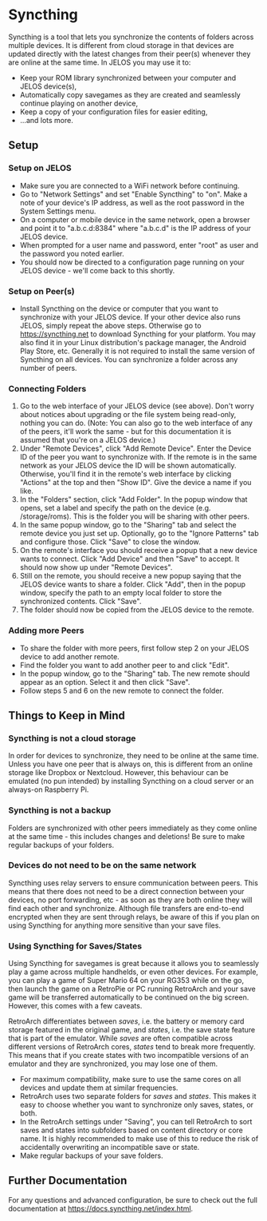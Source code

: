 # Syncthing
Syncthing is a tool that lets you synchronize the contents of folders across multiple devices. It is different from cloud storage in that devices are updated directly with the latest changes from their peer(s) whenever they are online at the same time.
In JELOS you may use it to:
* Keep your ROM library synchronized between your computer and JELOS device(s),
* Automatically copy savegames as they are created and seamlessly continue playing on another device,
* Keep a copy of your configuration files for easier editing,
* ...and lots more.

## Setup

### Setup on JELOS
* Make sure you are connected to a WiFi network before continuing.
* Go to "Network Settings" and set "Enable Syncthing" to "on". Make a note of your device's IP address, as well as the root password in the System Settings menu.
* On a computer or mobile device in the same network, open a browser and point it to "a.b.c.d:8384" where "a.b.c.d" is the IP address of your JELOS device.
* When prompted for a user name and password, enter "root" as user and the password you noted earlier.
* You should now be directed to a configuration page running on your JELOS device - we'll come back to this shortly.

### Setup on Peer(s)
* Install Syncthing on the device or computer that you want to synchronize with your JELOS device. If your other device also runs JELOS, simply repeat the above steps. Otherwise go to https://syncthing.net to download Syncthing for your platform. You may also find it in your Linux distribution's package manager, the Android Play Store, etc. Generally it is not required to install the same version of Syncthing on all devices. You can synchronize a folder across any number of peers.

### Connecting Folders
1. Go to the web interface of your JELOS device (see above). Don't worry about notices about upgrading or the file system being read-only, nothing you can do.
(Note: You can also go to the web interface of any of the peers, it'll work the same - but for this documentation it is assumed that you're on a JELOS device.)
2. Under "Remote Devices", click "Add Remote Device". Enter the Device ID of the peer you want to synchronize with. If the remote is in the same network as your JELOS device the ID will be shown automatically. Otherwise, you'll find it in the remote's web interface by clicking "Actions" at the top and then "Show ID". Give the device a name if you like.
3. In the "Folders" section, click "Add Folder". In the popup window that opens, set a label and specify the path on the device (e.g. /storage/roms). This is the folder you will be sharing with other peers.
4. In the same popup window, go to the "Sharing" tab and select the remote device you just set up. Optionally, go to the "Ignore Patterns" tab and configure those. Click "Save" to close the window.
5. On the remote's interface you should receive a popup that a new device wants to connect. Click "Add Device" and then "Save" to accept. It should now show up under "Remote Devices".
6. Still on the remote, you should receive a new popup saying that the JELOS device wants to share a folder. Click "Add", then in the popup window, specify the path to an empty local folder to store the synchronized contents. Click "Save".
7. The folder should now be copied from the JELOS device to the remote.

### Adding more Peers
* To share the folder with more peers, first follow step 2 on your JELOS device to add another remote.
* Find the folder you want to add another peer to and click "Edit".
* In the popup window, go to the "Sharing" tab. The new remote should appear as an option. Select it and then click "Save".
* Follow steps 5 and 6 on the new remote to connect the folder.

## Things to Keep in Mind

### Syncthing is not a cloud storage
In order for devices to synchronize, they need to be online at the same time. Unless you have one peer that is always on, this is different from an online storage like Dropbox or Nextcloud. However, this behaviour can be emulated (no pun intended) by installing Syncthing on a cloud server or an always-on Raspberry Pi.

### Syncthing is not a backup
Folders are synchronized with other peers immediately as they come online at the same time - this includes changes and deletions! Be sure to make regular backups of your folders.

### Devices do not need to be on the same network
Syncthing uses relay servers to ensure communication between peers. This means that there does not need to be a direct connection between your devices, no port forwarding, etc - as soon as they are both online they will find each other and synchronize. Although file transfers are end-to-end encrypted when they are sent through relays, be aware of this if you plan on using Syncthing for anything more sensitive than your save files.

### Using Syncthing for Saves/States
Using Syncthing for savegames is great because it allows you to seamlessly play a game across multiple handhelds, or even other devices. For example, you can play a game of Super Mario 64 on your RG353 while on the go, then launch the game on a RetroPie or PC running RetroArch and your save game will be transferred automatically to be continued on the big screen. However, this comes with a few caveats.

RetroArch differentiates between *saves*, i.e. the battery or memory card storage featured in the original game, and *states*, i.e. the save state feature that is part of the emulator. While *saves* are often compatible across different versions of RetroArch cores, *states* tend to break more frequently. This means that if you create states with two incompatible versions of an emulator and they are synchronized, you may lose one of them.

* For maximum compatibility, make sure to use the same cores on all devices and update them at similar frequencies.
* RetroArch uses two separate folders for *saves* and *states*. This makes it easy to choose whether you want to synchronize only saves, states, or both.
* In the RetroArch settings under "Saving", you can tell RetroArch to sort saves and states into subfolders based on content directory or core name. It is highly recommended to make use of this to reduce the risk of accidentally overwriting an incompatible save or state.
* Make regular backups of your save folders.

## Further Documentation
For any questions and advanced configuration, be sure to check out the full documentation at https://docs.syncthing.net/index.html.
